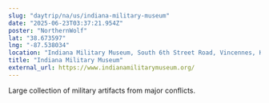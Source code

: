 ```yaml
---
slug: "daytrip/na/us/indiana-military-museum"
date: "2025-06-23T03:37:21.954Z"
poster: "NorthernWolf"
lat: "38.673597"
lng: "-87.538034"
location: "Indiana Military Museum, South 6th Street Road, Vincennes, Knox County, Indiana, 47591, United States"
title: "Indiana Military Museum"
external_url: https://www.indianamilitarymuseum.org/
---
```

Large collection of military artifacts from major conflicts.